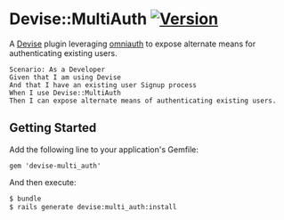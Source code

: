 # Devise::MultiAuth [![Version](https://badge.fury.io/rb/devise-multi_auth.png)](http://badge.fury.io/rb/devise-multi_auth)

A [Devise](https://github.com/plataformatec/devise) plugin leveraging [omniauth](https://github.com/intridea/omniauth) to
expose alternate means for authenticating existing users.

```gherkin
Scenario: As a Developer
Given that I am using Devise
And that I have an existing user Signup process
When I use Devise::MultiAuth
Then I can expose alternate means of authenticating existing users.
```

## Getting Started

Add the following line to your application's Gemfile:

    gem 'devise-multi_auth'

And then execute:
```bash
$ bundle
$ rails generate devise:multi_auth:install
```
